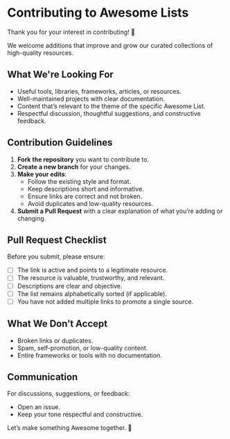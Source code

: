 # Contributing to Awesome Lists

Thank you for your interest in contributing! 🎉  

We welcome additions that improve and grow our curated collections of high-quality resources.

## What We're Looking For

- Useful tools, libraries, frameworks, articles, or resources.
- Well-maintained projects with clear documentation.
- Content that’s relevant to the theme of the specific Awesome List.
- Respectful discussion, thoughtful suggestions, and constructive feedback.

## Contribution Guidelines

1. **Fork the repository** you want to contribute to.
2. **Create a new branch** for your changes.
3. **Make your edits**:
   - Follow the existing style and format.
   - Keep descriptions short and informative.
   - Ensure links are correct and not broken.
   - Avoid duplicates and low-quality resources.
4. **Submit a Pull Request** with a clear explanation of what you’re adding or changing.

## Pull Request Checklist

Before you submit, please ensure:

- [ ] The link is active and points to a legitimate resource.
- [ ] The resource is valuable, trustworthy, and relevant.
- [ ] Descriptions are clear and objective.
- [ ] The list remains alphabetically sorted (if applicable).
- [ ] You have not added multiple links to promote a single source.

## What We Don’t Accept

- Broken links or duplicates.
- Spam, self-promotion, or low-quality content.
- Entire frameworks or tools with no documentation.

## Communication

For discussions, suggestions, or feedback:

- Open an issue.
- Keep your tone respectful and constructive.

Let’s make something Awesome together. 🙌
